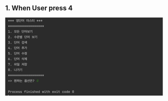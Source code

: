 ## 1. When User press 4
<img src= "https://github.com/woals00/WordBookProject/blob/master/screenshots/press%200.png">